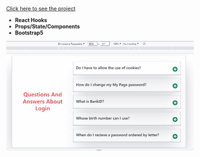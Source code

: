 [Click here to see the project](https://reviews-project-with-react.vercel.app/)
<br>
- __React Hooks__ <br>
- __Props/State/Components__ <br>
- __Bootstrap5__ <br>
<div align="center"><img src="https://github.com/MehmetCakir1/accordionProjectWithReact/blob/master/accordionProject.gif"</div>
